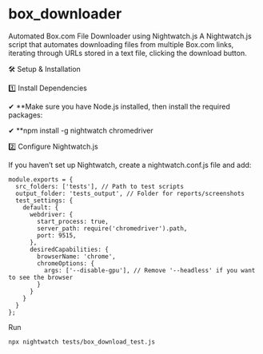 # box_downloader
Automated Box.com File Downloader using Nightwatch.js A Nightwatch.js script that automates downloading files from multiple Box.com links, iterating through URLs stored in a text file, clicking the download button.

🛠️ Setup & Installation

1️⃣ Install Dependencies

✔ **Make sure you have Node.js installed, then install the required packages:

✔ **npm install -g nightwatch chromedriver

2️⃣ Configure Nightwatch.js

If you haven’t set up Nightwatch, create a nightwatch.conf.js file and add:
``` nodejs
module.exports = {
  src_folders: ['tests'], // Path to test scripts
  output_folder: 'tests_output', // Folder for reports/screenshots
  test_settings: {
    default: {
      webdriver: {
        start_process: true,
        server_path: require('chromedriver').path,
        port: 9515,
      },
      desiredCapabilities: {
        browserName: 'chrome',
        chromeOptions: {
          args: ['--disable-gpu'], // Remove '--headless' if you want to see the browser
        }
      }
    }
  }
};
```
Run 
```
npx nightwatch tests/box_download_test.js
```
